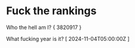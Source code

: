 # Fuck the rankings

Who the hell am I?
{ 3820917 }

What fucking year is it?
[ 2024-11-04T05:00:00Z ]
